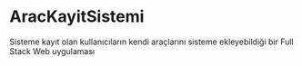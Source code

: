 # AracKayitSistemi
Sisteme kayıt olan kullanıcıların kendi araçlarını sisteme ekleyebildiği bir Full Stack Web uygulaması

